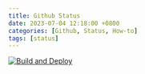 ```yaml
---
title: Github Status
date: 2023-07-04 12:18:00 +0800
categories: [Github, Status, How-to]
tags: [status]
---
```



[![Build and Deploy](https://github.com/samsdogjack/samsdogjack.github.io/actions/workflows/pages-deploy.yml/badge.svg)](https://github.com/samsdogjack/samsdogjack.github.io/actions/workflows/pages-deploy.yml)